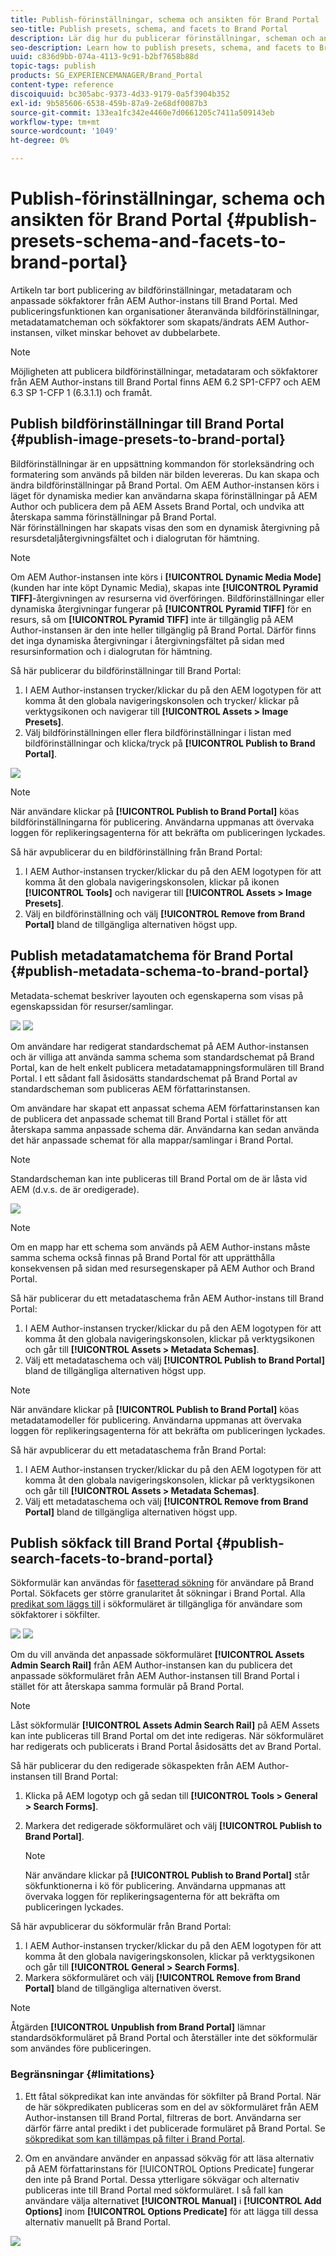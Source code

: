 ```yaml
---
title: Publish-förinställningar, schema och ansikten för Brand Portal
seo-title: Publish presets, schema, and facets to Brand Portal
description: Lär dig hur du publicerar förinställningar, scheman och ansikten till Brand Portal.
seo-description: Learn how to publish presets, schema, and facets to Brand Portal.
uuid: c836d9bb-074a-4113-9c91-b2bf7658b88d
topic-tags: publish
products: SG_EXPERIENCEMANAGER/Brand_Portal
content-type: reference
discoiquuid: bc305abc-9373-4d33-9179-0a5f3904b352
exl-id: 9b585606-6538-459b-87a9-2e68df0087b3
source-git-commit: 133ea1fc342e4460e7d0661205c7411a509143eb
workflow-type: tm+mt
source-wordcount: '1049'
ht-degree: 0%

---
```


# Publish-förinställningar, schema och ansikten för Brand Portal {#publish-presets-schema-and-facets-to-brand-portal}

Artikeln tar bort publicering av bildförinställningar, metadataram och anpassade sökfaktorer från AEM Author-instans till Brand Portal. Med publiceringsfunktionen kan organisationer återanvända bildförinställningar, metadatamatcheman och sökfaktorer som skapats/ändrats AEM Author-instansen, vilket minskar behovet av dubbelarbete.

>[!NOTE]
>
>Möjligheten att publicera bildförinställningar, metadataram och sökfaktorer från AEM Author-instans till Brand Portal finns AEM 6.2 SP1-CFP7 och AEM 6.3 SP 1-CFP 1 (6.3.1.1) och framåt.

## Publish bildförinställningar till Brand Portal {#publish-image-presets-to-brand-portal}

Bildförinställningar är en uppsättning kommandon för storleksändring och formatering som används på bilden när bilden levereras. Du kan skapa och ändra bildförinställningar på Brand Portal. Om AEM Author-instansen körs i läget för dynamiska medier kan användarna skapa förinställningar på AEM Author och publicera dem på AEM Assets Brand Portal, och undvika att återskapa samma förinställningar på Brand Portal.\
När förinställningen har skapats visas den som en dynamisk återgivning på resursdetaljåtergivningsfältet och i dialogrutan för hämtning.

>[!NOTE]
>
>Om AEM Author-instansen inte körs i **[!UICONTROL Dynamic Media Mode]** (kunden har inte köpt Dynamic Media), skapas inte **[!UICONTROL Pyramid TIFF]**-återgivningen av resurserna vid överföringen. Bildförinställningar eller dynamiska återgivningar fungerar på **[!UICONTROL Pyramid TIFF]** för en resurs, så om **[!UICONTROL Pyramid TIFF]** inte är tillgänglig på AEM Author-instansen är den inte heller tillgänglig på Brand Portal. Därför finns det inga dynamiska återgivningar i återgivningsfältet på sidan med resursinformation och i dialogrutan för hämtning.

Så här publicerar du bildförinställningar till Brand Portal:

1. I AEM Author-instansen trycker/klickar du på den AEM logotypen för att komma åt den globala navigeringskonsolen och trycker/ klickar på verktygsikonen och navigerar till **[!UICONTROL Assets > Image Presets]**.
1. Välj bildförinställningen eller flera bildförinställningar i listan med bildförinställningar och klicka/tryck på **[!UICONTROL Publish to Brand Portal]**.

![](assets/publishpreset.png)

>[!NOTE]
>
>När användare klickar på **[!UICONTROL Publish to Brand Portal]** köas bildförinställningarna för publicering. Användarna uppmanas att övervaka loggen för replikeringsagenterna för att bekräfta om publiceringen lyckades.

Så här avpublicerar du en bildförinställning från Brand Portal:

1. I AEM Author-instansen trycker/klickar du på den AEM logotypen för att komma åt den globala navigeringskonsolen, klickar på ikonen **[!UICONTROL Tools]** och navigerar till **[!UICONTROL Assets > Image Presets]**.
1. Välj en bildförinställning och välj **[!UICONTROL Remove from Brand Portal]** bland de tillgängliga alternativen högst upp.

## Publish metadatamatchema för Brand Portal  {#publish-metadata-schema-to-brand-portal}

Metadata-schemat beskriver layouten och egenskaperna som visas på egenskapssidan för resurser/samlingar.

![](assets/metadata-schema-editor.png) ![](assets/asset-properties-1.png)

Om användare har redigerat standardschemat på AEM Author-instansen och är villiga att använda samma schema som standardschemat på Brand Portal, kan de helt enkelt publicera metadatamappningsformulären till Brand Portal. I ett sådant fall åsidosätts standardschemat på Brand Portal av standardscheman som publiceras AEM författarinstansen.

Om användare har skapat ett anpassat schema AEM författarinstansen kan de publicera det anpassade schemat till Brand Portal i stället för att återskapa samma anpassade schema där. Användarna kan sedan använda det här anpassade schemat för alla mappar/samlingar i Brand Portal.

>[!NOTE]
>
>Standardscheman kan inte publiceras till Brand Portal om de är låsta vid AEM (d.v.s. de är oredigerade).

![](assets/default-schema-form.png)

>[!NOTE]
>
>Om en mapp har ett schema som används på AEM Author-instans måste samma schema också finnas på Brand Portal för att upprätthålla konsekvensen på sidan med resursegenskaper på AEM Author och Brand Portal.

Så här publicerar du ett metadataschema från AEM Author-instans till Brand Portal:

1. I AEM Author-instansen trycker/klickar du på den AEM logotypen för att komma åt den globala navigeringskonsolen, klickar på verktygsikonen och går till **[!UICONTROL Assets > Metadata Schemas]**.
1. Välj ett metadataschema och välj **[!UICONTROL Publish to Brand Portal]** bland de tillgängliga alternativen högst upp.

>[!NOTE]
>
>När användare klickar på **[!UICONTROL Publish to Brand Portal]** köas metadatamodeller för publicering. Användarna uppmanas att övervaka loggen för replikeringsagenterna för att bekräfta om publiceringen lyckades.

Så här avpublicerar du ett metadataschema från Brand Portal:

1. I AEM Author-instansen trycker/klickar du på den AEM logotypen för att komma åt den globala navigeringskonsolen, klickar på verktygsikonen och går till **[!UICONTROL Assets > Metadata Schemas]**.
1. Välj ett metadataschema och välj **[!UICONTROL Remove from Brand Portal]** bland de tillgängliga alternativen högst upp.

## Publish sökfack till Brand Portal {#publish-search-facets-to-brand-portal}

Sökformulär kan användas för [fasetterad sökning](../using/brand-portal-search-facets.md) för användare på Brand Portal. Sökfacets ger större granularitet åt sökningar i Brand Portal. Alla [predikat som läggs till](https://experienceleague.adobe.com/docs/experience-manager-65/assets/administer/search-facets.html) i sökformuläret är tillgängliga för användare som sökfaktorer i sökfilter.

![](assets/property-predicate-removed.png)
![](assets/search-form.png)

Om du vill använda det anpassade sökformuläret **[!UICONTROL Assets Admin Search Rail]** från AEM Author-instansen kan du publicera det anpassade sökformuläret från AEM Author-instansen till Brand Portal i stället för att återskapa samma formulär på Brand Portal.

>[!NOTE]
>
>Låst sökformulär **[!UICONTROL Assets Admin Search Rail]** på AEM Assets kan inte publiceras till Brand Portal om det inte redigeras. När sökformuläret har redigerats och publicerats i Brand Portal åsidosätts det av Brand Portal.

Så här publicerar du den redigerade sökaspekten från AEM Author-instansen till Brand Portal:

1. Klicka på AEM logotyp och gå sedan till **[!UICONTROL Tools > General > Search Forms]**.
1. Markera det redigerade sökformuläret och välj **[!UICONTROL Publish to Brand Portal]**.

   >[!NOTE]
   >
   >När användare klickar på **[!UICONTROL Publish to Brand Portal]** står sökfunktionerna i kö för publicering. Användarna uppmanas att övervaka loggen för replikeringsagenterna för att bekräfta om publiceringen lyckades.

Så här avpublicerar du sökformulär från Brand Portal:

1. I AEM Author-instansen trycker/klickar du på den AEM logotypen för att komma åt den globala navigeringskonsolen, klickar på verktygsikonen och går till **[!UICONTROL General > Search Forms]**.
1. Markera sökformuläret och välj **[!UICONTROL Remove from Brand Portal]** bland de tillgängliga alternativen överst.

>[!NOTE]
>
>Åtgärden **[!UICONTROL Unpublish from Brand Portal]** lämnar standardsökformuläret på Brand Portal och återställer inte det sökformulär som användes före publiceringen.

### Begränsningar {#limitations}

1. Ett fåtal sökpredikat kan inte användas för sökfilter på Brand Portal. När de här sökpredikaten publiceras som en del av sökformuläret från AEM Author-instansen till Brand Portal, filtreras de bort. Användarna ser därför färre antal predikt i det publicerade formuläret på Brand Portal. Se [sökpredikat som kan tillämpas på filter i Brand Portal](../using/brand-portal-search-facets.md#list-of-search-predicates).

1. Om en användare använder en anpassad sökväg för att läsa alternativ på AEM författarinstans för [!UICONTROL Options Predicate] fungerar den inte på Brand Portal. Dessa ytterligare sökvägar och alternativ publiceras inte till Brand Portal med sökformuläret. I så fall kan användare välja alternativet **[!UICONTROL Manual]** i **[!UICONTROL Add Options]** inom **[!UICONTROL Options Predicate]** för att lägga till dessa alternativ manuellt på Brand Portal.

![](assets/options-predicate-manual.png)
